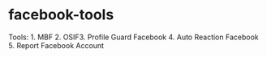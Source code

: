 # facebook-tools
Tools: 1. MBF  2. OSIF3. Profile Guard Facebook         4. Auto Reaction Facebook 5. Report Facebook Account
